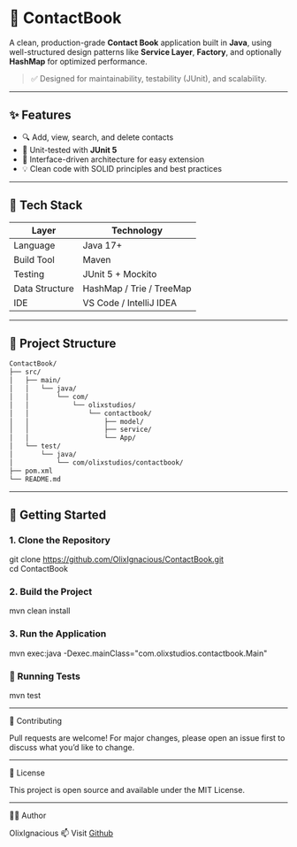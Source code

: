# 📒 ContactBook

A clean, production-grade **Contact Book** application built in **Java**, using well-structured design patterns like **Service Layer**, **Factory**, and optionally **HashMap** for optimized performance.

> ✅ Designed for maintainability, testability (JUnit), and scalability.

---

## ✨ Features

- 🔍 Add, view, search, and delete contacts
- 🧪 Unit-tested with **JUnit 5**
- 🧩 Interface-driven architecture for easy extension
- 💡 Clean code with SOLID principles and best practices

---

## 🧱 Tech Stack

| Layer         | Technology      |
|---------------|------------------|
| Language       | Java 17+         |
| Build Tool     | Maven            |
| Testing        | JUnit 5 + Mockito |
| Data Structure | HashMap / Trie / TreeMap |
| IDE            | VS Code / IntelliJ IDEA |

---

## 📂 Project Structure
```bash
ContactBook/
├── src/
│   ├── main/
│   │   └── java/
│   │       └── com/
│   │           └── olixstudios/
│   │               └── contactbook/
│   │                   ├── model/
│   │                   ├── service/
│   │                   └── App/
│   └── test/
│       └── java/
│           └── com/olixstudios/contactbook/
├── pom.xml
└── README.md

```
---

## 🚀 Getting Started

### 1. Clone the Repository

git clone https://github.com/OlixIgnacious/ContactBook.git <br>
cd ContactBook

### 2. Build the Project

mvn clean install

### 3. Run the Application

mvn exec:java -Dexec.mainClass="com.olixstudios.contactbook.Main"

### 🧪 Running Tests

mvn test

---

🤝 Contributing

Pull requests are welcome! For major changes, please open an issue first to discuss what you’d like to change.

---

📄 License

This project is open source and available under the MIT License.

---

🙋‍♂️ Author

OlixIgnacious
📫 Visit [Github](https://github.com/olixignacious)


